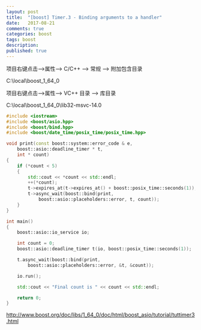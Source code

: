 ```yaml
---
layout: post
title:  "[boost] Timer.3 - Binding arguments to a handler"
date:   2017-08-21
comments: true
categories: boost
tags: boost
description:
published: true
---
```



项目右键点击-->属性--> C/C++ --> 常规 --> 附加包含目录

C:\local\boost_1_64_0


项目右键点击-->属性--> VC++ 目录 --> 库目录

C:\local\boost_1_64_0\lib32-msvc-14.0


```c++
#include <iostream>
#include <boost/asio.hpp>
#include <boost/bind.hpp>
#include <boost/date_time/posix_time/posix_time.hpp>

void print(const boost::system::error_code & e,
	boost::asio::deadline_timer * t,
	int * count)
{
	if (*count < 5)
	{
		std::cout << *count << std::endl;
		++(*count);
		t->expires_at(t->expires_at() + boost::posix_time::seconds(1));
		t->async_wait(boost::bind(print,
			boost::asio::placeholders::error, t, count));
	}
}

int main()
{
	boost::asio::io_service io;

	int count = 0;
	boost::asio::deadline_timer t(io, boost::posix_time::seconds(1));

	t.async_wait(boost::bind(print,
		boost::asio::placeholders::error, &t, &count));

	io.run();

	std::cout << "Final count is " << count << std::endl;

	return 0;
}
```

<a href="http://www.boost.org/doc/libs/1_64_0/doc/html/boost_asio/tutorial/tuttimer3.html" target="_blank">http://www.boost.org/doc/libs/1_64_0/doc/html/boost_asio/tutorial/tuttimer3.html</a>



